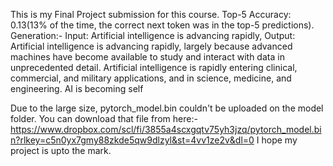This is my Final Project submission for this course.
Top-5 Accuracy: 0.13(13% of the time, the correct next token was in the top-5 predictions).
Generation:- Input: Artificial intelligence is advancing rapidly,
Output: Artificial intelligence is advancing rapidly, largely because advanced machines have become available to study and interact with data in unprecedented detail. Artificial intelligence is rapidly entering clinical, commercial, and military applications, and in science, medicine, and engineering. AI is becoming self

Due to the large size, pytorch_model.bin couldn't be uploaded on the model folder. You can download that file from here:- https://www.dropbox.com/scl/fi/3855a4scxgqtv75yh3jzq/pytorch_model.bin?rlkey=c5n0yx7gmy88zkde5qw9dlzyl&st=4vv1ze2v&dl=0
I hope my project is upto the mark.

